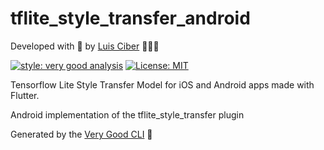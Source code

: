 # tflite_style_transfer_android

Developed with 💙 by [Luis Ciber][luis_ciber_link] 👨🏻‍💻

[![style: very good analysis][very_good_analysis_badge]][very_good_analysis_link]
[![License: MIT][license_badge]][license_link]

Tensorflow Lite Style Transfer Model for iOS and Android apps made with Flutter.

Android implementation of the tflite_style_transfer plugin

Generated by the [Very Good CLI][very_good_cli_link] 🤖

[license_badge]: https://img.shields.io/badge/license-MIT-blue.svg
[license_link]: https://opensource.org/licenses/MIT
[very_good_analysis_badge]: https://img.shields.io/badge/style-very_good_analysis-B22C89.svg
[very_good_analysis_link]: https://pub.dev/packages/very_good_analysis
[very_good_cli_link]: https://github.com/VeryGoodOpenSource/very_good_cli
[luis_ciber_link]: https://luisciber.dev
